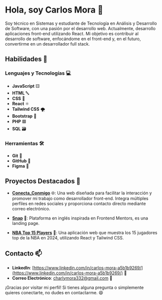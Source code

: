 
# Hola, soy Carlos Mora 👋

Soy técnico en Sistemas y estudiante de Tecnología en Análisis y Desarrollo de Software, con una pasión por el desarrollo web. Actualmente, desarrollo aplicaciones front-end utilizando React. Mi objetivo es contribuir al desarrollo de software, enfocándome en el front-end y, en el futuro, convertirme en un desarrollador full stack.

## Habilidades 🚀

### Lenguajes y Tecnologías 💻
- **JavaScript** 🟨
- **HTML** 🔤
- **CSS** 🎨
- **React** ⚛️
- **Tailwind CSS** 🌪️
- **Bootstrap** 🧩
- **PHP** 🟩
- **SQL** 🗃️

### Herramientas 🛠️
- **Git** 🌳
- **GitHub** 🐙
- **Figma** 🎨

## Proyectos Destacados 🌟

- **[Conecta_Conmigo](https://charlymora332.github.io/Conecta_Conmigo/)** 🌐: Una web diseñada para facilitar la interacción y promover mi trabajo como desarrollador front-end. Integra múltiples perfiles en redes sociales y proporciona contacto directo mediante correo electrónico.

- **[Snap](https://charlymora332.github.io/snap/)** 📄: Plataforma en inglés inspirada en Frontend Mentors, es una landing page.

- **[NBA Top 15 Players](https://charlymora332.github.io/top-15-jugadores-nba/)** 🏀: Una aplicación web que muestra los 15 jugadores top de la NBA en 2024, utilizando React y Tailwind CSS.

## Contacto 📫

- **LinkedIn**: [https://www.linkedin.com/in/carlos-mora-a5b1b9269/](https://www.linkedin.com/in/carlos-mora-a5b1b9269/) 🔗
- **Correo Electrónico**: [charlymora332@gmail.com](mailto:charlymora332@gmail.com) 📧

¡Gracias por visitar mi perfil! Si tienes alguna pregunta o simplemente quieres conectarte, no dudes en contactarme. 😄

<!--
**charlymora332/charlymora332** is a ✨ _special_ ✨ repository because its `README.md` (this file) appears on your GitHub profile.
<h1 class="center">Hola, soy <a>Carlos Mora</a><h/1>
Here are some ideas to get you started:

- 🔭 I’m currently working on ...
- 🌱 I’m currently learning ...
- 👯 I’m looking to collaborate on ...
- 🤔 I’m looking for help with ...
- 💬 Ask me about ...
- 📫 How to reach me: ...
- 😄 Pronouns: ...
- ⚡ Fun fact: ...
-->

